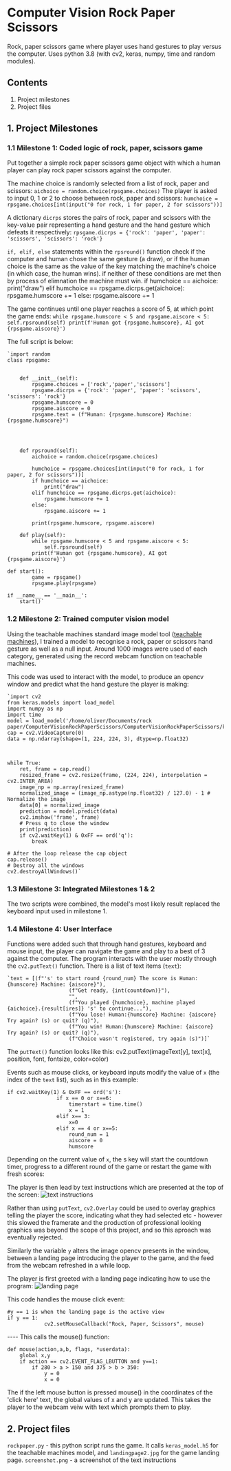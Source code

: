 # Computer Vision Rock Paper Scissors
Rock, paper scissors game where player uses hand gestures to play versus the computer.
Uses python 3.8 (with cv2, keras, numpy, time and random modules).

## Contents
1. Project milestones
2. Project files

## 1. Project Milestones

### 1.1 Milestone 1: Coded logic of rock, paper, scissors game
Put together a simple rock paper scissors game object with which a human player can play rock paper scissors against the computer. 

The machine choice is randomly selected from a list of rock, paper and scissors:
    `aichoice = random.choice(rpsgame.choices)`
The player is asked to input 0, 1 or 2 to choose between rock, paper and scissors:
    `humchoice = rpsgame.choices[int(input("0 for rock, 1 for paper, 2 for scissors"))]`

A dictionary `dicrps` stores the pairs of rock, paper and scissors with the key-value pair representing a hand gesture and the hand gesture which defeats it respectively:
`rpsgame.dicrps = {'rock': 'paper', 'paper': 'scissors', 'scissors': 'rock'}`

`if, elif, else` statements within the `rpsround()` function check if the computer and human chose the same gesture (a draw), or if the human choice is the same as the value of the key matching the machine's choice (in which case, the human wins). if neither of these conditions are met then by process of elimnation the machine must win.
    if humchoice == aichoice:
                print("draw")
            elif humchoice == rpsgame.dicrps.get(aichoice):
                rpsgame.humscore += 1
            else:
                rpsgame.aiscore += 1

The game continues until one player reaches a score of 5, at which point the game ends:
    `while rpsgame.humscore < 5 and rpsgame.aiscore < 5:
                    self.rpsround(self)
                print(f'Human got {rpsgame.humscore}, AI got {rpsgame.aiscore}')`

The full script is below:

    `import random
    class rpsgame:


        def __init__(self):
            rpsgame.choices = ['rock','paper','scissors']
            rpsgame.dicrps = {'rock': 'paper', 'paper': 'scissors', 'scissors': 'rock'}
            rpsgame.humscore = 0
            rpsgame.aiscore = 0
            rpsgame.text = (f"Human: {rpsgame.humscore} Machine: {rpsgame.humscore}")

            


        def rpsround(self):
            aichoice = random.choice(rpsgame.choices)
            
            humchoice = rpsgame.choices[int(input("0 for rock, 1 for paper, 2 for scissors"))]
            if humchoice == aichoice:
                print("draw")
            elif humchoice == rpsgame.dicrps.get(aichoice):
                rpsgame.humscore += 1
            else:
                rpsgame.aiscore += 1

            print(rpsgame.humscore, rpsgame.aiscore)

        def play(self):
            while rpsgame.humscore < 5 and rpsgame.aiscore < 5:
                self.rpsround(self)
            print(f'Human got {rpsgame.humscore}, AI got {rpsgame.aiscore}')

    def start():
            game = rpsgame()
            rpsgame.play(rpsgame)

    if __name__ == '__main__':
        start()`

### 1.2 Milestone 2: Trained computer vision model
Using the teachable machines standard image model tool ([teachable machines](https://teachablemachine.withgoogle.com/train/image)), I trained a model to recognise a rock, paper or scissors hand gesture as well as a null input. Around 1000 images were used of each category, generated using the record webcam function on teachable machines.

This code was used to interact with the model, to produce an opencv window and predict what the hand gesture the player is making:
    
    `import cv2
    from keras.models import load_model
    import numpy as np
    import time
    model = load_model('/home/oliver/Documents/rock paper/ComputerVisionRockPaperScissors/ComputerVisionRockPaperScissors/keras_model.h5')
    cap = cv2.VideoCapture(0)
    data = np.ndarray(shape=(1, 224, 224, 3), dtype=np.float32)



    while True: 
        ret, frame = cap.read()
        resized_frame = cv2.resize(frame, (224, 224), interpolation = cv2.INTER_AREA)
        image_np = np.array(resized_frame)
        normalized_image = (image_np.astype(np.float32) / 127.0) - 1 # Normalize the image
        data[0] = normalized_image
        prediction = model.predict(data)
        cv2.imshow('frame', frame)
        # Press q to close the window
        print(prediction)
        if cv2.waitKey(1) & 0xFF == ord('q'):
            break
            
    # After the loop release the cap object
    cap.release()
    # Destroy all the windows
    cv2.destroyAllWindows()`


### 1.3 Milestone 3: Integrated Milestones 1 & 2
The two scripts were combined, the model's most likely result replaced the keyboard input used in milestone 1. 

### 1.4 Milestone 4: User Interface
Functions were added such that through hand gestures, keyboard and mouse input, the player can navigate the game and play to a best of 3 against the computer. The program interacts with the user mostly through the `cv2.putText()` function. There is a list of text items (`text`):
    
    `text = [(f"'s' to start round {round_num} The score is Human:{humscore} Machine: {aiscore}"),
                        (f"Get ready, {int(countdown)}"),
                        "",
                        (f"You played {humchoice}, machine played {aichoice}.{result[ires]} 's' to continue..."),
                        (f"You lose! Human:{humscore} Machine: {aiscore}  Try again? (s) or quit? (q)"),
                        (f"You win! Human:{humscore} Machine: {aiscore}  Try again? (s) or quit? (q)"),
                        (f"Choice wasn't registered, try again (s)")]`
    
The `putText()` function looks like this:
     cv2.putText(imageText[y], text[x], position, font, fontsize, color=color)

Events such as mouse clicks, or keyboard inputs modify the value of `x` (the index of the `text` list), such as in this example:
    
    if cv2.waitKey(1) & 0xFF == ord('s'):
                    if x == 0 or x==6:
                        timerstart = time.time()
                        x = 1
                    elif x== 3:
                        x=0
                    elif x == 4 or x==5:
                        round_num = 1
                        aiscore = 0
                        humscore 

Depending on the current value of `x`, the s key will start the countdown timer, progress to a different round of the game or restart the game with fresh scores:

The player is then lead by text instructions which are presented at the top of the screen:
![text instructions](files/screenshot.png)

Rather than using `putText`, `cv2.Overlay` could be used to overlay graphics telling the player the score, indicating what they had selected etc - however this slowed the framerate and the production of professional looking graphics was beyond the scope of this project, and so this aproach was eventually rejected.

Similarly the variable `y` alters the image opencv presents in the window, between a landing page introducing the player to the game, and the feed from the webcam refreshed in a while loop. 

The player is first greeted with a landing page indicating how to use the program:
![landing page](files/landingpage2.jpg)

This code handles the mouse click event:
    
    #y == 1 is when the landing page is the active view
    if y == 1:
                cv2.setMouseCallback("Rock, Paper, Scissors", mouse)
    
---- This calls the mouse() function:

    def mouse(action,a,b, flags, *userdata):
        global x,y
        if action == cv2.EVENT_FLAG_LBUTTON and y==1:
            if 280 > a > 150 and 375 > b > 350:
                y = 0
                x = 0

The if the left mouse button is pressed mouse() in the coordinates of the 'click here' text, the global values of x and y are updated. This takes the player to the webcam veiw with text which prompts them to play.


## 2. Project files
`rockpaper.py` - this python script runs the game. It calls `keras_model.h5` for the teachable machines model, and `landingpage2.jpg` for the game landing page. 
`screenshot.png` - a screenshot of the text instructions 